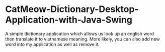 # CatMeow-Dictionary-Desktop-Application-with-Java-Swing
A simple dictionary application which allows us look up an english word then translate it to vietnamese meaning. More likely, you can also add new word into my application as well as remove it.

